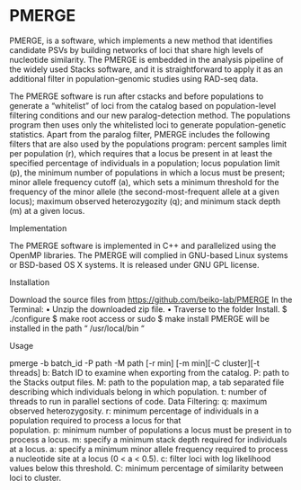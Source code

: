 # PMERGE
PMERGE, is a software,  which implements a new method that identifies candidate PSVs by building networks of loci that share high levels of nucleotide similarity. The PMERGE is embedded  in the analysis pipeline of the widely used Stacks software,  and it is straightforward to apply it as an additional filter in population-genomic studies using RAD-seq data.

 

The PMERGE software  is run after cstacks and before populations to generate a “whitelist” of loci from the catalog based on population-level filtering conditions and our new paralog-detection method. The populations program then uses only the whitelisted loci to generate population-genetic statistics. Apart from the paralog filter, PMERGE includes the following filters that are also used by the populations program: percent samples limit per population (r), which requires that a locus be present in at least the specified percentage of individuals in a population; locus population limit (p), the minimum number of populations in which a locus must be present; minor allele frequency cutoff (a), which sets a minimum threshold for the frequency of the minor allele (the second-most-frequent allele at a given locus); maximum observed heterozygozity (q); and minimum stack depth (m) at a given locus.

Implementation

The PMERGE software is implemented in C++ and parallelized using the OpenMP libraries. The PMERGE  will complied in GNU-based Linux systems or BSD-based OS X systems. It is released under GNU GPL license.

Installation

Download the source files from https://github.com/beiko-lab/PMERGE
In the Terminal:
•	Unzip the downloaded zip file.
•	Traverse to the folder Install.
$  ./configure
$ make
root access or sudo 
$ make install
PMERGE will be installed in the path “ /usr/local/bin “



Usage 

pmerge -b batch_id -P path -M path [-r min] [-m min][-C cluster][-t threads]
b: Batch ID to examine when exporting from the catalog.
P: path to the Stacks output files.
M: path to the population map, a tab separated file describing which individuals belong in which population.
t: number of threads to run in parallel sections of code.
Data Filtering:
    	q: maximum observed heterozygosity.
    	r: minimum percentage of individuals in a population required to process a locus for that     
             population.
    	p: minimum number of populations a locus must be present in to process a locus.
    	m: specify a minimum stack depth required for individuals at a locus.
    	a: specify a minimum minor allele frequency required to process a nucleotide site at a 
              locus (0 < a < 0.5).
    	c: filter loci with log likelihood values below this threshold.
    	C: minimum percentage of similarity between loci to cluster.

